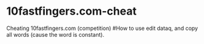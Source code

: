 # 10fastfingers.com-cheat
Cheating 10fastfingers.com (competition)
#How to use
edit dataq, and copy all words (cause the word is constant).
